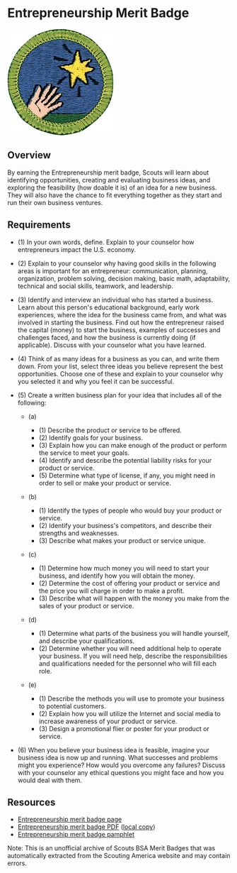 

# Entrepreneurship Merit Badge

![Entrepreneurship Merit Badge](images/entrepreneurship-merit-badge.jpg)

## Overview



By earning the Entrepreneurship merit badge, Scouts will learn about identifying opportunities, creating and evaluating business ideas, and exploring the feasibility (how doable it is) of an idea for a new business. They will also have the chance to fit everything together as they start and run their own business ventures.

## Requirements

* (1) In your own words, define. Explain to your counselor how entrepreneurs impact the U.S. economy.
* (2) Explain to your counselor why having good skills in the following areas is important for an entrepreneur: communication, planning, organization, problem solving, decision making, basic math, adaptability, technical and social skills, teamwork, and leadership.
* (3) Identify and interview an individual who has started a business. Learn about this person's educational background, early work experiences, where the idea for the business came from, and what was involved in starting the business. Find out how the entrepreneur raised the capital (money) to start the business, examples of successes and challenges faced, and how the business is currently doing (if applicable). Discuss with your counselor what you have learned.
* (4) Think of as many ideas for a business as you can, and write them down. From your list, select three ideas you believe represent the best opportunities. Choose one of these and explain to your counselor why you selected it and why you feel it can be successful.
* (5) Create a written business plan for your idea that includes all of the following:
    * (a) 
        * (1) Describe the product or service to be offered.
        * (2) Identify goals for your business.
        * (3) Explain how you can make enough of the product or perform the service to meet your goals.
        * (4) Identify and describe the potential liability risks for your product or service.
        * (5) Determine what type of license, if any, you might need in order to sell or make your product or service.


    * (b) 
        * (1) Identify the types of people who would buy your product or service.
        * (2) Identify your business's competitors, and describe their strengths and weaknesses.
        * (3) Describe what makes your product or service unique.


    * (c) 
        * (1) Determine how much money you will need to start your business, and identify how you will obtain the money.
        * (2) Determine the cost of offering your product or service and the price you will charge in order to make a profit.
        * (3) Describe what will happen with the money you make from the sales of your product or service.


    * (d) 
        * (1) Determine what parts of the business you will handle yourself, and describe your qualifications.
        * (2) Determine whether you will need additional help to operate your business. If you will need help, describe the responsibilities and qualifications needed for the personnel who will fill each role.


    * (e) 
        * (1) Describe the methods you will use to promote your business to potential customers.
        * (2) Explain how you will utilize the Internet and social media to increase awareness of your product or service.
        * (3) Design a promotional flier or poster for your product or service.




* (6) When you believe your business idea is feasible, imagine your business idea is now up and running. What successes and problems might you experience? How would you overcome any failures? Discuss with your counselor any ethical questions you might face and how you would deal with them.


## Resources

- [Entrepreneurship merit badge page](https://www.scouting.org/merit-badges/entrepreneurship/)
- [Entrepreneurship merit badge PDF](https://filestore.scouting.org/filestore/Merit_Badge_ReqandRes/Pamphlets/Entrepreneurship_2025.pdf) ([local copy](files/entrepreneurship-merit-badge.pdf))
- [Entrepreneurship merit badge pamphlet](https://www.scoutshop.org/entrepreneurship-merit-badge-pamphlet-657341.html)

Note: This is an unofficial archive of Scouts BSA Merit Badges that was automatically extracted from the Scouting America website and may contain errors.